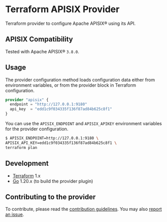 # Terraform APISIX Provider
Terraform provider to configure Apache APISIX® using its API.

## APISIX Compatibility
Tested with Apache APISIX® `3.8.0`.

## Usage
The provider configuration method loads configuration data either from environment variables, or from the provider block in Terraform configuration. 

```terraform
provider "apisix" {
  endpoint = "http://127.0.0.1:9180"
  api_key  = "edd1c9f034335f136f87ad84b625c8f1"
}
```
You can use the `APISIX_ENDPOINT` and `APISIX_APIKEY` environment variables for the provider configuration.
```bash
$ APISIX_ENDPOINT=http://127.0.0.1:9180 \
APISIX_API_KEY=edd1c9f034335f136f87ad84b625c8f1 \
terraform plan
```

## Development

-	[Terraform](https://www.terraform.io/downloads.html) 1.x
-	[Go](https://golang.org/doc/install) 1.20.x (to build the provider plugin)

## Contributing to the provider

To contribute, please read the [contribution guidelines](_about/CONTRIBUTING.md). You may also [report an issue](https://github.com/rework-space-com/terraform-provider-apisix/issues/new/choose).
